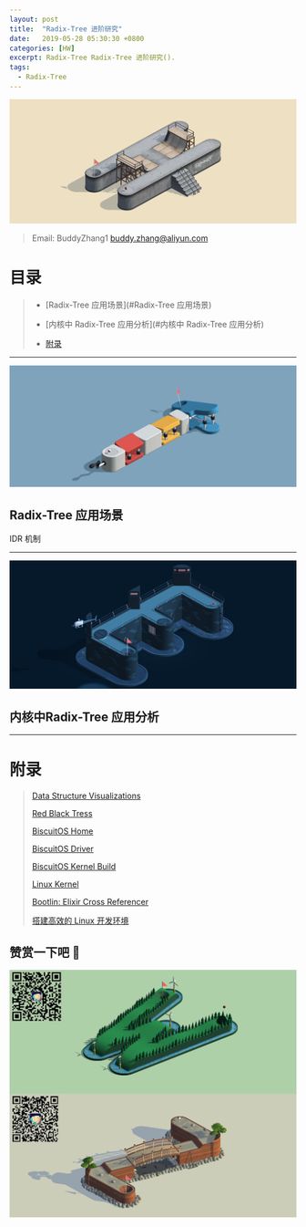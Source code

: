```yaml
---
layout: post
title:  "Radix-Tree 进阶研究"
date:   2019-05-28 05:30:30 +0800
categories: [HW]
excerpt: Radix-Tree Radix-Tree 进阶研究().
tags:
  - Radix-Tree
---
```


![DTS](https://raw.githubusercontent.com/EmulateSpace/PictureSet/master/BiscuitOS/kernel/IND00000H.jpg)

> Email: BuddyZhang1 <buddy.zhang@aliyun.com>


# 目录

> - [Radix-Tree 应用场景](#Radix-Tree 应用场景)
>
> - [内核中 Radix-Tree 应用分析](#内核中 Radix-Tree 应用分析)
>
> - [附录](#附录)

-----------------------------------
<span id="Radix-Tree 应用场景"></span>

![DTS](https://raw.githubusercontent.com/EmulateSpace/PictureSet/master/BiscuitOS/kernel/IND00000T.jpg)

## Radix-Tree 应用场景

IDR 机制

-----------------------------------
<span id="内核中Radix-Tree 应用分析"></span>

![DTS](https://raw.githubusercontent.com/EmulateSpace/PictureSet/master/BiscuitOS/kernel/IND00000E.jpg)

## 内核中Radix-Tree 应用分析

-----------------------------------------------

# <span id="附录">附录</span>

> [Data Structure Visualizations](https://www.cs.usfca.edu/~galles/visualization/Algorithms.html)
>
> [Red Black Tress](https://biscuitos.github.io/blog/Tree_RBTree/)
>
> [BiscuitOS Home](https://biscuitos.github.io/)
>
> [BiscuitOS Driver](https://biscuitos.github.io/blog/BiscuitOS_Catalogue/)
>
> [BiscuitOS Kernel Build](https://biscuitos.github.io/blog/Kernel_Build/)
>
> [Linux Kernel](https://www.kernel.org/)
>
> [Bootlin: Elixir Cross Referencer](https://elixir.bootlin.com/linux/latest/source)
>
> [搭建高效的 Linux 开发环境](https://biscuitos.github.io/blog/Linux-debug-tools/)

## 赞赏一下吧 🙂

![MMU](https://raw.githubusercontent.com/EmulateSpace/PictureSet/master/BiscuitOS/kernel/HAB000036.jpg)
